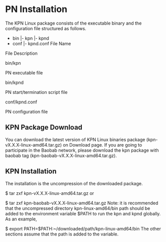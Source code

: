 # PN Installation

The KPN Linux package consists of the executable binary and the configuration file structured as follows.

- bin
  |- kpn
  |- kpnd
- conf
  |- kpnd.conf
File Name

File Description

bin/kpn

PN executable file

bin/kpnd

PN start/termination script file

conf/kpnd.conf

PN configuration file

## KPN Package Download
You can download the latest version of KPN Linux binaries package (kpn-vX.X.X-linux-amd64.tar.gz) on Download page. If you are going to participate in the Baobab network, please download the kpn package with baobab tag (kpn-baobab-vX.X.X-linux-amd64.tar.gz).

## KPN Installation
The installation is the uncompression of the downloaded package.

$ tar zxf kpn-vX.X.X-linux-amd64.tar.gz
or

$ tar zxf kpn-baobab-vX.X.X-linux-amd64.tar.gz
Note: it is recommended that the uncompressed directory kpn-linux-amd64/bin path should be added to the environment variable $PATH to run the kpn and kpnd globally. As an example,

$ export PATH=$PATH:~/downloaded/path/kpn-linux-amd64/bin
The other sections assume that the path is added to the variable.
